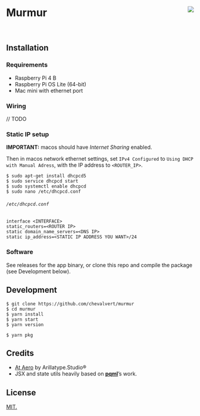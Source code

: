 # Murmur [<img src="https://github.com/chevalvert.png?size=100" align="right">](http://chevalvert.fr/)

<br>

## Installation

### Requirements

- Raspberry Pi 4 B
- Raspberry Pi OS Lite (64-bit)
- Mac mini with ethernet port

### Wiring

// TODO

### Static IP setup

<b>IMPORTANT:</b> macos should have _Internet Sharing_ enabled.

Then in macos network ethernet settings, set `IPv4 Configured` to `Using DHCP with Manual Adress`, with the IP address to `<ROUTER_IP>`.

```
$ sudo apt-get install dhcpcd5
$ sudo service dhcpcd start
$ sudo systemctl enable dhcpcd
$ sudo nano /etc/dhcpcd.conf
```

###### `/etc/dhcpcd.conf`
```
interface <INTERFACE>
static_routers=<ROUTER IP>
static domain_name_servers=<DNS IP>
static ip_address=<STATIC IP ADDRESS YOU WANT>/24
```

### Software

See releases for the app binary, or clone this repo and compile the package (see Development below).

## Development

```console
$ git clone https://github.com/chevalvert/murmur
$ cd murmur
$ yarn install
$ yarn start
$ yarn version
```

```console
$ yarn pkg
```

## Credits

- [At Aero](https://arillatype.studio/font/at-aero) by Arillatype.Studio®
- JSX and state utils heavily based on [**pqml**](https://github.com/pqml)’s work.

## License
[MIT.](https://tldrlegal.com/license/mit-license)
